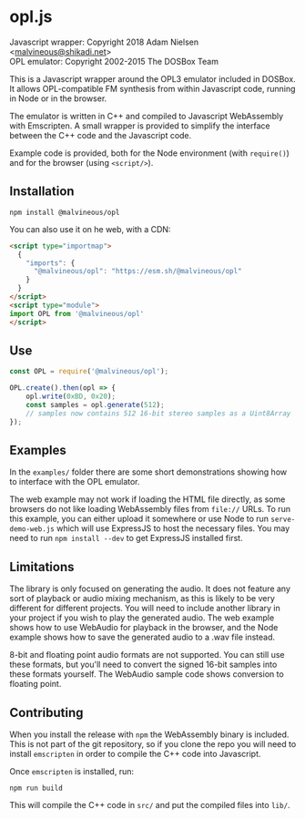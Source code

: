 # opl.js
Javascript wrapper: Copyright 2018 Adam Nielsen <<malvineous@shikadi.net>>  
OPL emulator: Copyright 2002-2015 The DOSBox Team  

This is a Javascript wrapper around the OPL3 emulator included in DOSBox.  It
allows OPL-compatible FM synthesis from within Javascript code, running in Node
or in the browser.

The emulator is written in C++ and compiled to Javascript WebAssembly with
Emscripten.  A small wrapper is provided to simplify the interface between the
C++ code and the Javascript code.

Example code is provided, both for the Node environment (with `require()`) and
for the browser (using `<script/>`).

## Installation
```
npm install @malvineous/opl
```

You can also use it on he web, with a CDN:

```html
<script type="importmap">
  {
    "imports": {
      "@malvineous/opl": "https://esm.sh/@malvineous/opl"
    }
  }
</script>
<script type="module">
import OPL from '@malvineous/opl'
</script>
```

## Use

```js
const OPL = require('@malvineous/opl');

OPL.create().then(opl => {
    opl.write(0xBD, 0x20);
    const samples = opl.generate(512);
    // samples now contains 512 16-bit stereo samples as a Uint8Array
});
```

## Examples

In the `examples/` folder there are some short demonstrations showing how to
interface with the OPL emulator.

The web example may not work if loading the HTML file directly, as some browsers
do not like loading WebAssembly files from `file://` URLs.  To run this example,
you can either upload it somewhere or use Node to run `serve-demo-web.js` which
will use ExpressJS to host the necessary files.  You may need to run
`npm install --dev` to get ExpressJS installed first.

## Limitations

The library is only focused on generating the audio.  It does not feature any
sort of playback or audio mixing mechanism, as this is likely to be very
different for different projects.  You will need to include another library in
your project if you wish to play the generated audio.  The web example shows how
to use WebAudio for playback in the browser, and the Node example shows how to
save the generated audio to a .wav file instead.

8-bit and floating point audio formats are not supported.  You can still use
these formats, but you'll need to convert the signed 16-bit samples into these
formats yourself.  The WebAudio sample code shows conversion to floating point.

## Contributing

When you install the release with `npm` the WebAssembly binary is included.
This is not part of the git repository, so if you clone the repo you will need
to install `emscripten` in order to compile the C++ code into Javascript.

Once `emscripten` is installed, run:

```
npm run build
```

This will compile the C++ code in `src/` and put the compiled files into `lib/`.
